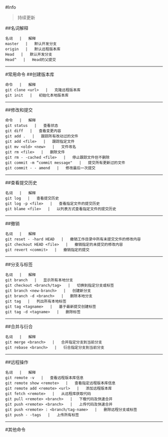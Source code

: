 #Info
>持续更新

##名词解释
```table
名词   |   解释
master   |   默认开发分支
origin   |   默认远程版本库
Head   |   默认开发分支
Head^   |   Head的父提交
```
- - - - - 
#常用命令
##创建版本库
```table
命令   |   解释
git clone <url>   |   克隆远程版本库
git init   |   初始化本地版本库
```
- - - - - 
##修改和提交
```table
命令   |   解释
git status   |   查看状态
git diff   |   查看变更内容
git add .   |   跟踪所有改动过的文件
git add <file>   |   跟踪指定文件
git mv <old> <new>   |   文件改名
git rm <file>   |   删除文件
git rm - -cached <file>   |   停止跟踪文件但不删除
git commit -m “commit message"   |   提交所有更新过的文件
git commit - - amend   |   修改最后一次提交
```
- - - - - 
##查看提交历史
```table
名词   |   解释
git log   |   查看提交历史
git log -p <file>   |   查看指定文件的提交历史
git blame <file>   |   以列表方式查看指定文件的提交历史
```
- - - - - 
##撤销
```table
名词   |   解释
git reset - -hard HEAD   |   撤销工作目录中所有未提交文件的修改内容
git checkout HEAD <file>   |   撤销指定的未提交的修改内容
git revert <commit>   |   撤销指定的提交
```
- - - - - 
##分支与标签
```table
名词   |   解释
git branch   |   显示所有本地分支
git checkout <branch/tag>   |   切换到指定分支或标签
git branch <new-branch>   |   创建新分支
git branch -d <branch>   |   删除本地分支
git tag   |   列出所有本地标签
git tag <tagname>   |   基于最新提交创建标签
git tag -d <tagname>   |   删除标签
```
- - - - - 
##合并与衍合
```table
名词   |   解释
git merge <branch>   |   合并指定分支到当前分支
git rebase <branch>   |   衍合指定分支到当前分支
```
- - - - - 
##远程操作
```table
名词   |   解释
git remote -v   |   查看远程版本库信息
git remote show <remote>   |   查看指定远程版本库信息
git remote add <remote> <url>   |   添加远程版本库
git fetch <remote>   |   从远程库获取代码
git pull <remote> <branch>   |   下载代码及快速合并
git push <remote> <branch>   |   上传代码及快速合并
git push <remote> : <branch/tag-name>   |   删除远程分支或标签
git push - -tags   |   上传所有标签
```
- - - - - 

#其他命令